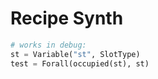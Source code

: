 # Recipe Synth

```python
# works in debug:
st = Variable("st", SlotType)
test = Forall(occupied(st), st)
```
